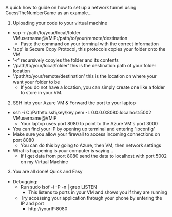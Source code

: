 A quick how to guide on how to set up a network tunnel using GuessTheNumberGame as an example...

1. Uploading your code to your virtual machine
  - scp -r /path/to/your/local/folder VMusername@VMIP:/path/to/your/remote/destination
      - Paste the command on your terminal with the correct information
  - 'scp' is Secure Copy Protocol, this protocols copies your folder onto the VM
  - '-r' recursively copyies the folder and its contents
  - '/path/to/your/local/folder' this is the destination path of your folder location
  - '/path/to/your/remote/destination' this is the location on where your want your folder to be
      - If you do not have a location, you can simply create one like a folder to store in your VM.

2. SSH into your Azure VM & Forward the port to your laptop
  - ssh -i C:\Path\to\.ssh\key\key.pem -L 0.0.0.0:8080:localhost:5002 VMusername@VMIP
      - Your laptop uses port 8080 to point to the Azure VM's port 3000
  - You can find your IP by opening up terminal and entering 'ipconfig'
  - Make sure you allow your firewall to access incoming connections on port 8080
    - You can do this by going to Azure, then VM, then network settings
  - What is happening is your computer is saying...
    - If I get data from port 8080 send the data to localhost with port 5002 on my Virtual Machine
3. You are all done! Quick and Easy
  - Debugging:
    - Run sudo lsof -i -P -n | grep LISTEN
      - This listens to ports in your VM and shows you if they are running
    - Try accessing your application through your phone by entering the IP and port
      - http://yourIP:8080 

